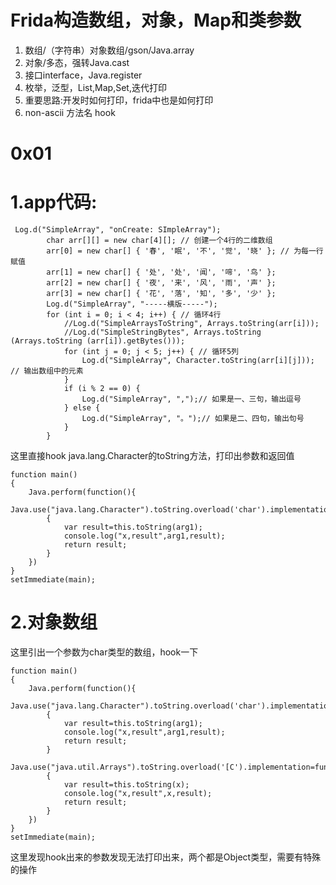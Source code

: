 # Frida构造数组，对象，Map和类参数
1. 数组/（字符串）对象数组/gson/Java.array
2. 对象/多态，强转Java.cast
3. 接口interface，Java.register
4. 枚举，泛型，List,Map,Set,迭代打印
5. 重要思路:开发时如何打印，frida中也是如何打印
6. non-ascii 方法名 hook

# 0x01 
# 1.app代码:  
```
 Log.d("SimpleArray", "onCreate: SImpleArray");
        char arr[][] = new char[4][]; // 创建一个4行的二维数组
        arr[0] = new char[] { '春', '眠', '不', '觉', '晓' }; // 为每一行赋值
        arr[1] = new char[] { '处', '处', '闻', '啼', '鸟' };
        arr[2] = new char[] { '夜', '来', '风', '雨', '声' };
        arr[3] = new char[] { '花', '落', '知', '多', '少' };
        Log.d("SimpleArray", "-----横版-----");
        for (int i = 0; i < 4; i++) { // 循环4行
            //Log.d("SimpleArraysToString", Arrays.toString(arr[i]));
            //Log.d("SimpleStringBytes", Arrays.toString (Arrays.toString (arr[i]).getBytes()));
            for (int j = 0; j < 5; j++) { // 循环5列
                Log.d("SimpleArray", Character.toString(arr[i][j])); // 输出数组中的元素
            }
            if (i % 2 == 0) {
                Log.d("SimpleArray", ",");// 如果是一、三句，输出逗号
            } else {
                Log.d("SimpleArray", "。");// 如果是二、四句，输出句号
            }
        }
```
这里直接hook java.lang.Character的toString方法，打印出参数和返回值
```
function main()
{
    Java.perform(function(){
        Java.use("java.lang.Character").toString.overload('char').implementation=function(arg1)
        {
            var result=this.toString(arg1);
            console.log("x,result",arg1,result);
            return result;
        }
    })
}
setImmediate(main);
```
# 2.对象数组
这里引出一个参数为char类型的数组，hook一下  
```
function main()
{
    Java.perform(function(){
        Java.use("java.lang.Character").toString.overload('char').implementation=function(arg1)
        {
            var result=this.toString(arg1);
            console.log("x,result",arg1,result);
            return result;
        }
        Java.use("java.util.Arrays").toString.overload('[C').implementation=function(x)
        {
            var result=this.toString(x);
            console.log("x,result",x,result);
            return result;
        }
    })
}
setImmediate(main);
```
这里发现hook出来的参数发现无法打印出来，两个都是Object类型，需要有特殊的操作